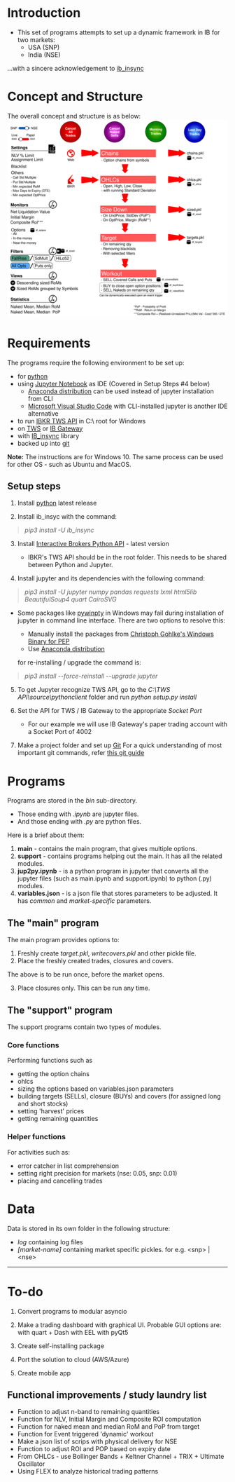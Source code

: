 # Introduction

* This set of programs attempts to set up a dynamic framework in IB for two markets:
  - USA (SNP)
  - India (NSE)

 ...with a sincere acknowledgement to [ib_insync](https://rawgit.com/erdewit/ib_insync/master/docs/html/readme.html)

# Concept and Structure
The overall concept and structure is as below:
![Alt structure](./pic/structure.svg?sanitize=true "Overall Structure")

# Requirements

The programs require the following environment to be set up:
 - for [python](https://www.python.org/downloads/)
 - using [Jupyter Notebook](http://jupyter.org/install) as IDE (Covered in Setup Steps #4 below)
    - [Anaconda distribution](https://www.anaconda.com/distribution/) can be used instead of jupyter installation from CLI
    - [Microsoft Visual Studio Code](https://code.visualstudio.com/) with CLI-installed jupyter is another IDE alternative
 - to run [IBKR TWS API]( https://interactivebrokers.github.io/) in C:\ root for Windows
 - on [TWS](https://www.interactivebrokers.com.hk/en/index.php?f=16042) or [IB Gateway](https://www.interactivebrokers.com.hk/en/index.php?f=16457)
 - with [IB_insync](https://rawgit.com/erdewit/ib_insync/master/docs/html/readme.html#) library
 - backed up into [git](https://git-scm.com/downloads)
 
 **Note:** The instructions are for Windows 10. The same process can be used for other OS - such as Ubuntu and MacOS.
 
## Setup steps

  1. Install [python](https://www.python.org/downloads/) latest release
  
  
  2. Install ib_insyc with the command: 
  > *pip3 install -U ib_insync*
  
  
  3. Install [Interactive Brokers Python API](http://interactivebrokers.github.io/) - latest version
     * IBKR's TWS API should be in the root folder. This needs to be shared between Python and Jupyter.
    
    
  4. Install jupyter and its dependencies with the following command:
  > *pip3 install -U jupyter numpy pandas requests lxml html5lib BeautifulSoup4 quart CairoSVG*
  
 - Some packages like [pywinpty](https://www.lfd.uci.edu/~gohlke/pythonlibs/#pywinpty) in Windows may fail during installation of jupyter in command line interface. There are two options to resolve this:
    - Manually install the packages from [Christoph Gohlke's Windows Binary for PEP](https://www.lfd.uci.edu/~gohlke/pythonlibs/)
	- Use [Anaconda distribution](https://www.anaconda.com/distribution/)
  
     for re-installing / upgrade the command is:
  > *pip3 install --force-reinstall --upgrade jupyter*
      
      
  5. To get Jupyter recognize TWS API, go to the *C:\TWS API\source\pythonclient* folder and run *python setup.py install*
    
    
  6. Set the API for TWS / IB Gateway to the appropriate _Socket Port_
     * For our example we will use IB Gateway's paper trading account with a Socket Port of 4002
    
  
  7. Make a project folder and set up [Git](https://git-scm.com/)
    For a quick understanding of most important git commands, refer [this git guide](http://rogerdudler.github.io/git-guide/)
  
# Programs

Programs are stored in the _bin_ sub-directory. 
 - Those ending with *.ipynb* are jupyter files.
 - And those ending with *.py* are python files.

Here is a brief about them:

  1. **main** - contains the main program, that gives multiple options.
  2. **support** - contains programs helping out the main. It has all the related modules.
  3. **jup2py.ipynb** - is a python program in jupyter that converts all the jupyter files (such as main.ipynb and support.ipynb) to python (.py) modules.
  4. **variables.json** - is a json file that stores parameters to be adjusted. It has *common* and *market-specific* parameters.

## The "main" program

The main program provides options to:
1. Freshly create *target.pkl*, *writecovers.pkl* and other pickle file. 
2. Place the freshly created trades, closures and covers.

The above is to be run once, before the market opens.

3. Place closures only. This can be run any time.

## The "support" program

The support programs contain two types of modules.

### Core functions
Performing functions such as 
 - getting the option chains 
 - ohlcs
 - sizing the options based on variables.json parameters
 - building targets (SELLs), closure (BUYs) and covers (for assigned long and short stocks)
 - setting 'harvest' prices
 - getting remaining quantities
 
### Helper functions
For activities such as:
 - error catcher in list comprehension
 - setting right precision for markets (nse: 0.05, snp: 0.01)
 - placing and cancelling trades
 
 # Data
 
 Data is stored in its own folder in the following structure:
  - *log* containing log files
  - *[market-name]* containing market specific pickles. for e.g. &lt;snp&gt; | &lt;nse&gt;
 
 ---
 
 # To-do
 
 1. Convert programs to modular asyncio
 
 2. Make a trading dashboard with graphical UI. Probable GUI options are:
    with quart + Dash
	with EEL
	with pyQt5

 3. Create self-installing package
 
 4. Port the solution to cloud (AWS/Azure)
 
 5. Create mobile app
 
## Functional improvements / study laundry list
* Function to adjust n-band to remaining quantities
* Function for NLV, Initial Margin and Composite ROI computation
* Function for naked mean and median RoM and PoP from target
* Function for Event triggered 'dynamic' workout
* Make a json list of scrips with physical delivery for NSE
* Function to adjust ROI and POP based on expiry date
* From OHLCs - use Bollinger Bands + Keltner Channel + TRIX + Ultimate Oscillator
* Using FLEX to analyze historical trading patterns